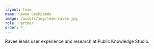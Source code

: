 ```yaml
---
layout: team
name: Ravee Deshpande
image: /assets/img/team-ravee.jpg
role: Partner
order: 4
---
```


Ravee leads user experience and research at Public Knowledge Studio.